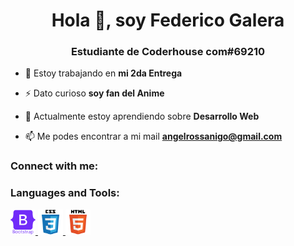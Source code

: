 <h1 align="center">Hola 👋, soy Federico Galera</h1>
<h3 align="center">Estudiante de Coderhouse com#69210</h3>

- 🔭 Estoy trabajando en **mi 2da Entrega**

- ⚡ Dato curioso **soy fan del Anime**

- 🌱 Actualmente estoy aprendiendo sobre **Desarrollo Web**

- 📫 Me podes encontrar a mi mail **angelrossanigo@gmail.com**

<h3 align="left">Connect with me:</h3>
<p align="left">
</p>

<h3 align="left">Languages and Tools:</h3>
<p align="left"> <a href="https://getbootstrap.com" target="_blank" rel="noreferrer"> <img src="https://raw.githubusercontent.com/devicons/devicon/master/icons/bootstrap/bootstrap-plain-wordmark.svg" alt="bootstrap" width="40" height="40"/> </a> <a href="https://www.w3schools.com/css/" target="_blank" rel="noreferrer"> <img src="https://raw.githubusercontent.com/devicons/devicon/master/icons/css3/css3-original-wordmark.svg" alt="css3" width="40" height="40"/> </a> <a href="https://www.w3.org/html/" target="_blank" rel="noreferrer"> <img src="https://raw.githubusercontent.com/devicons/devicon/master/icons/html5/html5-original-wordmark.svg" alt="html5" width="40" height="40"/> </a> </p>